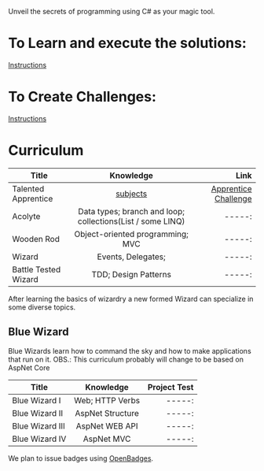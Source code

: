 Unveil the secrets of programming using C# as your magic tool.  

# To Learn and execute the solutions:
[Instructions](https://github.com/CSharpWizardry/Challenge-Template/blob/master/GeneralInstructions.md)  

# To Create Challenges:
[Instructions](https://github.com/CSharpWizardry/Challenge-Template/blob/master/README.md)  

# Curriculum  
  
| Title        | Knowledge | Link|  
| ------------- |:-------------:| -----:|
| Talented Apprentice |[subjects](https://github.com/CSharpWizardry/Apprentice-Challenge#what-an-apprentice-should-know)| [Apprentice Challenge](https://github.com/CSharpWizardry/Apprentice-Challenge)|  
| Acolyte |Data types; branch and loop; collections(List / some LINQ)| -----:|  
| Wooden Rod |Object-oriented programming; MVC| -----:|  
| Wizard |Events, Delegates; | -----:|  
| Battle Tested Wizard |TDD; Design Patterns| -----:|  

After learning the basics of wizardry a new formed Wizard can specialize in some diverse topics.

## Blue Wizard

Blue Wizards learn how to command the sky and how to make applications that run on it. 
OBS.: This curriculum probably will change to be based on AspNet Core

| Title        | Knowledge | Project Test|  
| ------------- |:-------------:| -----:|
| Blue Wizard I |Web; HTTP Verbs| -----:|  
| Blue Wizard II |AspNet Structure| -----:|  
| Blue Wizard III |AspNet WEB API| -----:|  
| Blue Wizard IV |AspNet MVC| -----:|  

We plan to issue badges using [OpenBadges](https://openbadges.org).
